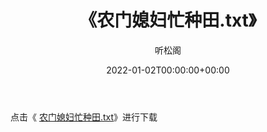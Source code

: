 ﻿---
title:  《农门媳妇忙种田.txt》
date:   2022-01-02T00:00:00+00:00
author: 听松阁
layout: post
permalink: /农门媳妇忙种田/
categories: 小说
tags: [小说]
---

点击《 [农门媳妇忙种田.txt](http://img.660000.xyz/bookstukust/book/bntxt/10/农门媳妇忙种田.txt)》进行下载